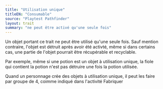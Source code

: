 ```yaml
---
title: "Utilisation unique"
titleEN: "Consumable"
source: "Playtest Pathfinder"
layout: trait
summary: "ne peut être activé qu'une seule fois"
---
```


Un objet portant ce trait ne peut être utilisé qu'une seule fois. Sauf mention contraire, l'objet est détruit après avoir été activté, même si dans certains cas, une partie de l'objet pourrait être récupérable et recyclable.

Par exemple, même si une potion est un objet à utilisation unique, la fiole qui contient la potion n'est pas détruire une fois la potion utilisée.

Quand un personnage crée des objets à utilisation unique, il peut les faire par groupe de 4, coimme indiqué dans l'activité Fabriquer 